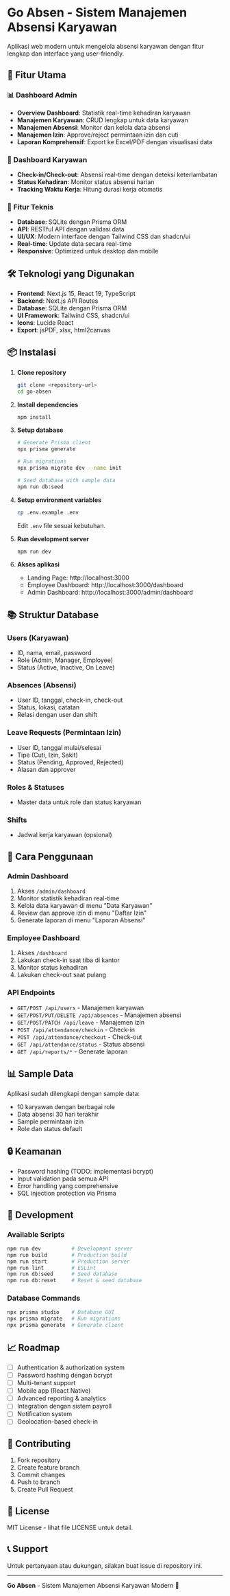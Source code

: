 # Go Absen - Sistem Manajemen Absensi Karyawan

Aplikasi web modern untuk mengelola absensi karyawan dengan fitur lengkap dan interface yang user-friendly.

## 🚀 Fitur Utama

### 📊 Dashboard Admin
- **Overview Dashboard**: Statistik real-time kehadiran karyawan
- **Manajemen Karyawan**: CRUD lengkap untuk data karyawan
- **Manajemen Absensi**: Monitor dan kelola data absensi
- **Manajemen Izin**: Approve/reject permintaan izin dan cuti
- **Laporan Komprehensif**: Export ke Excel/PDF dengan visualisasi data

### 👥 Dashboard Karyawan
- **Check-in/Check-out**: Absensi real-time dengan deteksi keterlambatan
- **Status Kehadiran**: Monitor status absensi harian
- **Tracking Waktu Kerja**: Hitung durasi kerja otomatis

### 🔧 Fitur Teknis
- **Database**: SQLite dengan Prisma ORM
- **API**: RESTful API dengan validasi data
- **UI/UX**: Modern interface dengan Tailwind CSS dan shadcn/ui
- **Real-time**: Update data secara real-time
- **Responsive**: Optimized untuk desktop dan mobile

## 🛠️ Teknologi yang Digunakan

- **Frontend**: Next.js 15, React 19, TypeScript
- **Backend**: Next.js API Routes
- **Database**: SQLite dengan Prisma ORM
- **UI Framework**: Tailwind CSS, shadcn/ui
- **Icons**: Lucide React
- **Export**: jsPDF, xlsx, html2canvas

## 📦 Instalasi

1. **Clone repository**
   ```bash
   git clone <repository-url>
   cd go-absen
   ```

2. **Install dependencies**
   ```bash
   npm install
   ```

3. **Setup database**
   ```bash
   # Generate Prisma client
   npx prisma generate
   
   # Run migrations
   npx prisma migrate dev --name init
   
   # Seed database with sample data
   npm run db:seed
   ```

4. **Setup environment variables**
   ```bash
   cp .env.example .env
   ```
   Edit `.env` file sesuai kebutuhan.

5. **Run development server**
   ```bash
   npm run dev
   ```

6. **Akses aplikasi**
   - Landing Page: http://localhost:3000
   - Employee Dashboard: http://localhost:3000/dashboard
   - Admin Dashboard: http://localhost:3000/admin/dashboard

## 📚 Struktur Database

### Users (Karyawan)
- ID, nama, email, password
- Role (Admin, Manager, Employee)
- Status (Active, Inactive, On Leave)

### Absences (Absensi)
- User ID, tanggal, check-in, check-out
- Status, lokasi, catatan
- Relasi dengan user dan shift

### Leave Requests (Permintaan Izin)
- User ID, tanggal mulai/selesai
- Tipe (Cuti, Izin, Sakit)
- Status (Pending, Approved, Rejected)
- Alasan dan approver

### Roles & Statuses
- Master data untuk role dan status karyawan

### Shifts
- Jadwal kerja karyawan (opsional)

## 🎯 Cara Penggunaan

### Admin Dashboard
1. Akses `/admin/dashboard`
2. Monitor statistik kehadiran real-time
3. Kelola data karyawan di menu "Data Karyawan"
4. Review dan approve izin di menu "Daftar Izin"
5. Generate laporan di menu "Laporan Absensi"

### Employee Dashboard
1. Akses `/dashboard`
2. Lakukan check-in saat tiba di kantor
3. Monitor status kehadiran
4. Lakukan check-out saat pulang

### API Endpoints
- `GET/POST /api/users` - Manajemen karyawan
- `GET/POST/PUT/DELETE /api/absences` - Manajemen absensi
- `GET/POST/PATCH /api/leave` - Manajemen izin
- `POST /api/attendance/checkin` - Check-in
- `POST /api/attendance/checkout` - Check-out
- `GET /api/attendance/status` - Status absensi
- `GET /api/reports/*` - Generate laporan

## 📊 Sample Data

Aplikasi sudah dilengkapi dengan sample data:
- 10 karyawan dengan berbagai role
- Data absensi 30 hari terakhir
- Sample permintaan izin
- Role dan status default

## 🔒 Keamanan

- Password hashing (TODO: implementasi bcrypt)
- Input validation pada semua API
- Error handling yang comprehensive
- SQL injection protection via Prisma

## 🚧 Development

### Available Scripts
```bash
npm run dev          # Development server
npm run build        # Production build
npm run start        # Production server
npm run lint         # ESLint
npm run db:seed      # Seed database
npm run db:reset     # Reset & seed database
```

### Database Commands
```bash
npx prisma studio    # Database GUI
npx prisma migrate   # Run migrations
npx prisma generate  # Generate client
```

## 📈 Roadmap

- [ ] Authentication & authorization system
- [ ] Password hashing dengan bcrypt
- [ ] Multi-tenant support
- [ ] Mobile app (React Native)
- [ ] Advanced reporting & analytics
- [ ] Integration dengan sistem payroll
- [ ] Notification system
- [ ] Geolocation-based check-in

## 🤝 Contributing

1. Fork repository
2. Create feature branch
3. Commit changes
4. Push to branch
5. Create Pull Request

## 📄 License

MIT License - lihat file LICENSE untuk detail.

## 📞 Support

Untuk pertanyaan atau dukungan, silakan buat issue di repository ini.

---

**Go Absen** - Sistem Manajemen Absensi Karyawan Modern 🚀